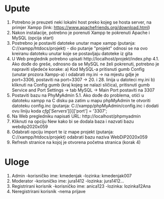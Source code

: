 # Upute


1. Potrebno je preuzeti neki lokalni host preko kojeg se hosta server, na primjer Xampp (link: https://www.apachefriends.org/download.html)
2. Nakon instalacije, potrebno je porenuti Xampp te pokrenuti Apache i MySQL (opcija start)
3. Postrebno je postaviti datoteke unutar mape xampp (putanja: C://xampp/htdocs/projekt) - dio putanje "projekt" odnosi se na ovo kreiranu datoteku unutar koje     se postavljaju datoteke iz gita
4. U Web preglednik potrebno upisati http://localhost/projekt/index.php
  4.1. Ako dođe do greše, odnosno da se MySQL ne želi pokrenuti, potrebno je napraviti sljedeće korake:
        a) Kod MySQL-a pritisnuti gumb Config (unutar prozora Xampp-a) i odabrati my.ini -> na mjestu gdje je port=3306, postaviti na port=3307
                -> 20. i 28. linija u datoteci my.ini
        b) kliknuti na Config gumb (kraj kojeg se nalazi sličica), pritisnuti gumb Service and Port Settings -> tab MySQL -> Main Port postaviti na 3307
5. Postaviti bazu na PhyMyAdmin
   5.1. Ako dođe do problema, otići u datoteku xampp na C disku pa zatim u mapu phpMyAdmin te otvoriti datoteku config.inc (putanja: C://xampp/phpMyAdmin/config.inc i dodati ovu liniju koda 
        $cfg['Servers'][$i]['port'] = '3307'; 
6. Na Web pregledniku napisati URL: http://localhost/phpmyadmin
7. Kliknuti na opciju New kako bi se dodala baza i nazvati bazu webdip2020x059
8. Odabrati opciju import te iz mape projekt (putanja: C://xampp/htdocs/projekt) odabrati bazu naziva WebDiP2020x059
9. Refresh stranice na kojoj je otvorena početna stranica (korak 4)


# Uloge

1. Admin
    -korisničko ime: kmedenjak
    -lozinka: kmedenjak007
3. Moderator
    -korisničko ime: jura1412
    -lozinka: jura1412...
5. Registrirani korisnik
    -korisničko ime: anica123
    -lozinka: lozinka12Ana
7. Neregistrirani korisnik
    -nema prijave
  
